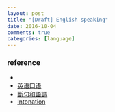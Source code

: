 ```yaml
---
layout: post
title: "[Draft] English speaking"
date: 2016-10-04
comments: true
categories: [language]
---
```


### reference
* 
* [英语口语](http://www.weibo.com/ttarticle/p/show?id=2309404005596264270260)
* [斷句和語調](http://tw.blog.voicetube.com/archives/12275)
* [Intonation](http://www.bilibili.com/video/av2681140/index_13.html)
